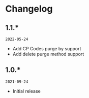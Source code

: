 # Changelog

## 1.1.*

`2022-05-24`

- Add CP Codes purge by support
- Add delete purge method support

## 1.0.*

`2021-09-24`

- Initial release
